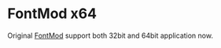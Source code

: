 # FontMod x64

Original [FontMod](https://github.com/ysc3839/FontMod) support both 32bit and 64bit application now.
